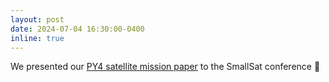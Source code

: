 ```yaml
---
layout: post
date: 2024-07-04 16:30:00-0400
inline: true
---
```


We presented our [PY4 satellite mission paper](https://digitalcommons.usu.edu/smallsat/2024/all2024/56/) to the SmallSat conference :satellite:
